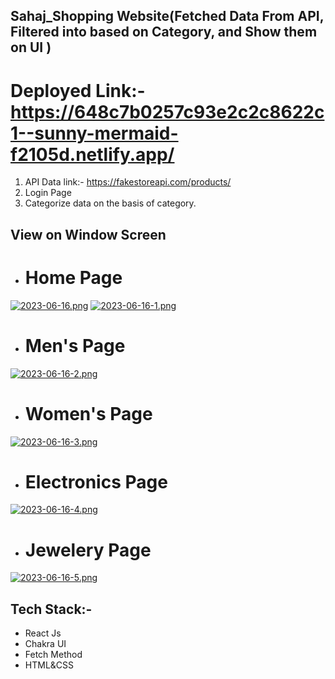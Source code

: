 ## Sahaj_Shopping Website(Fetched Data From API, Filtered into based on Category, and Show them on UI  )

# Deployed Link:- https://648c7b0257c93e2c2c8622c1--sunny-mermaid-f2105d.netlify.app/

1. API Data link:- https://fakestoreapi.com/products/  
2. Login Page
3. Categorize data on the basis of category.

## View on Window Screen
- # Home Page

 [![2023-06-16.png](https://i.postimg.cc/Kv9JrvzL/2023-06-16.png)](https://postimg.cc/ppFfPvKX)
 [![2023-06-16-1.png](https://i.postimg.cc/htccxsXh/2023-06-16-1.png)](https://postimg.cc/6yjkxdLN)
 
- # Men's Page
 [![2023-06-16-2.png](https://i.postimg.cc/285PftLQ/2023-06-16-2.png)](https://postimg.cc/DmtCrBg0)
- # Women's Page
 [![2023-06-16-3.png](https://i.postimg.cc/vZbXsgNp/2023-06-16-3.png)](https://postimg.cc/nCSqKzZk)
- # Electronics Page
 [![2023-06-16-4.png](https://i.postimg.cc/C5CDPJSd/2023-06-16-4.png)](https://postimg.cc/xNCcqvkS)
- # Jewelery Page
 [![2023-06-16-5.png](https://i.postimg.cc/C1kf5JZJ/2023-06-16-5.png)](https://postimg.cc/r0ypY1Nt)
## Tech Stack:-
- React Js
- Chakra UI
- Fetch Method
- HTML&CSS
